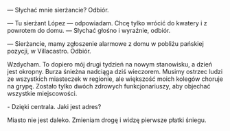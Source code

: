 <p>— Słychać mnie sierżancie? Odbiór.</p>
<p>— Tu sierżant López — odpowiadam. Chcę tylko wrócić do kwatery i z powrotem do domu. — Słychać głośno i wyraźnie, odbiór.</p>
<p>— Sierżancie, mamy zgłoszenie alarmowe z domu w pobliżu pańskiej pozycji, w Villacastro. Odbiór.</p>
<p>Wzdycham. To dopiero mój drugi tydzień na nowym stanowisku, a dzień jest okropny. Burza śnieżna nadciąga dziś wieczorem.
Musimy ostrzec ludzi ze wszystkich miasteczek w regionie, ale większość moich kolegów choruje na grypę. Zostało tylko dwóch zdrowych funkcjonariuszy,
aby objechać wszystkie miejscowości.</p>
<p>- Dzięki centrala. Jaki jest adres?</p>
<p>Miasto nie jest daleko. Zmieniam drogę i widzę pierwsze płatki śniegu.</p>
